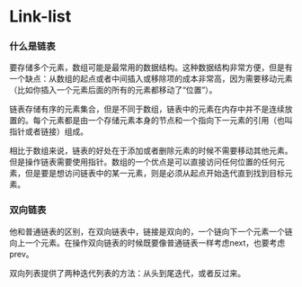 # Link-list
### 什么是链表
要存储多个元素，数组可能是最常用的数据结构。这种数据结构非常方便，但是有一个缺点：从数组的起点或者中间插入或移除项的成本非常高，因为需要移动元素（比如你插入一个元素后面的所有的元素都移动了“位置”）。

链表存储有序的元素集合，但是不同于数组，链表中的元素在内存中并不是连续放置的。每个元素都是由一个存储元素本身的节点和一个指向下一元素的引用（也叫指针或者链接）组成。

相比于数组来说，链表的好处在于添加或者删除元素的时候不需要移动其他元素。但是操作链表需要使用指针。数组的一个优点是可以直接访问任何位置的任何元素，但是要是想访问链表中的某一元素，则是必须从起点开始迭代直到找到目标元素。

### 双向链表
他和普通链表的区别，在双向链表中，链接是双向的，一个链向下一个元素一个链向上一个元素。在操作双向链表的时候既要像普通链表一样考虑next，也要考虑prev。

双向列表提供了两种迭代列表的方法：从头到尾迭代，或者反过来。